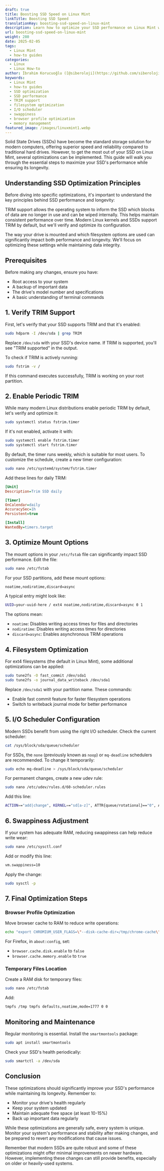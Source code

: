 ```yaml
---
draft: true
title: Boosting SSD Speed on Linux Mint
linkTitle: Boosting SSD Speed
translationKey: boosting-ssd-speed-on-linux-mint
description: Learn how to optimize your SSD performance on Linux Mint with these essential tips and tricks. Improve speed and longevity with these optimizations.
url: boosting-ssd-speed-on-linux-mint
weight: 280
date: 2025-02-05
tags:
  - Linux Mint
  - how-to guides
categories:
  - Linux
  - Linux How-to
author: İbrahim Korucuoğlu ([@siberoloji](https://github.com/siberoloji))
keywords:
  - Linux Mint
  - how-to guides
  - SSD optimization
  - SSD performance
  - TRIM support
  - filesystem optimization
  - I/O scheduler
  - swappiness
  - browser profile optimization
  - memory management
featured_image: /images/linuxmint1.webp
---
```

Solid State Drives (SSDs) have become the standard storage solution for modern computers, offering superior speed and reliability compared to traditional hard drives. However, to get the most out of your SSD on Linux Mint, several optimizations can be implemented. This guide will walk you through the essential steps to maximize your SSD's performance while ensuring its longevity.

## Understanding SSD Optimization Principles

Before diving into specific optimizations, it's important to understand the key principles behind SSD performance and longevity:

TRIM support allows the operating system to inform the SSD which blocks of data are no longer in use and can be wiped internally. This helps maintain consistent performance over time. Modern Linux kernels and SSDs support TRIM by default, but we'll verify and optimize its configuration.

The way your drive is mounted and which filesystem options are used can significantly impact both performance and longevity. We'll focus on optimizing these settings while maintaining data integrity.

## Prerequisites

Before making any changes, ensure you have:

- Root access to your system
- A backup of important data
- The drive's model number and specifications
- A basic understanding of terminal commands

## 1. Verify TRIM Support

First, let's verify that your SSD supports TRIM and that it's enabled:

```bash
sudo hdparm -I /dev/sda | grep TRIM
```

Replace `/dev/sda` with your SSD's device name. If TRIM is supported, you'll see "TRIM supported" in the output.

To check if TRIM is actively running:

```bash
sudo fstrim -v /
```

If this command executes successfully, TRIM is working on your root partition.

## 2. Enable Periodic TRIM

While many modern Linux distributions enable periodic TRIM by default, let's verify and optimize it:

```bash
sudo systemctl status fstrim.timer
```

If it's not enabled, activate it with:

```bash
sudo systemctl enable fstrim.timer
sudo systemctl start fstrim.timer
```

By default, the timer runs weekly, which is suitable for most users. To customize the schedule, create a new timer configuration:

```bash
sudo nano /etc/systemd/system/fstrim.timer
```

Add these lines for daily TRIM:

```ini
[Unit]
Description=Trim SSD daily

[Timer]
OnCalendar=daily
AccuracySec=1h
Persistent=true

[Install]
WantedBy=timers.target
```

## 3. Optimize Mount Options

The mount options in your `/etc/fstab` file can significantly impact SSD performance. Edit the file:

```bash
sudo nano /etc/fstab
```

For your SSD partitions, add these mount options:

```bash
noatime,nodiratime,discard=async
```

A typical entry might look like:

```bash
UUID=your-uuid-here / ext4 noatime,nodiratime,discard=async 0 1
```

The options mean:

- `noatime`: Disables writing access times for files and directories
- `nodiratime`: Disables writing access times for directories
- `discard=async`: Enables asynchronous TRIM operations

## 4. Filesystem Optimization

For ext4 filesystems (the default in Linux Mint), some additional optimizations can be applied:

```bash
sudo tune2fs -O fast_commit /dev/sda1
sudo tune2fs -o journal_data_writeback /dev/sda1
```

Replace `/dev/sda1` with your partition name. These commands:

- Enable fast commit feature for faster filesystem operations
- Switch to writeback journal mode for better performance

## 5. I/O Scheduler Configuration

Modern SSDs benefit from using the right I/O scheduler. Check the current scheduler:

```bash
cat /sys/block/sda/queue/scheduler
```

For SSDs, the `none` (previously known as `noop`) or `mq-deadline` schedulers are recommended. To change it temporarily:

```bash
sudo echo mq-deadline > /sys/block/sda/queue/scheduler
```

For permanent changes, create a new udev rule:

```bash
sudo nano /etc/udev/rules.d/60-scheduler.rules
```

Add this line:

```bash
ACTION=="add|change", KERNEL=="sd[a-z]", ATTR{queue/rotational}=="0", ATTR{queue/scheduler}="mq-deadline"
```

## 6. Swappiness Adjustment

If your system has adequate RAM, reducing swappiness can help reduce write wear:

```bash
sudo nano /etc/sysctl.conf
```

Add or modify this line:

```bash
vm.swappiness=10
```

Apply the change:

```bash
sudo sysctl -p
```

## 7. Final Optimization Steps

### Browser Profile Optimization

Move browser cache to RAM to reduce write operations:

```bash
echo "export CHROMIUM_USER_FLAGS=\"--disk-cache-dir=/tmp/chrome-cache\"" >> ~/.profile
```

For Firefox, in `about:config`, set:

- `browser.cache.disk.enable` to `false`
- `browser.cache.memory.enable` to `true`

### Temporary Files Location

Create a RAM disk for temporary files:

```bash
sudo nano /etc/fstab
```

Add:

```bash
tmpfs /tmp tmpfs defaults,noatime,mode=1777 0 0
```

## Monitoring and Maintenance

Regular monitoring is essential. Install the `smartmontools` package:

```bash
sudo apt install smartmontools
```

Check your SSD's health periodically:

```bash
sudo smartctl -a /dev/sda
```

## Conclusion

These optimizations should significantly improve your SSD's performance while maintaining its longevity. Remember to:

- Monitor your drive's health regularly
- Keep your system updated
- Maintain adequate free space (at least 10-15%)
- Back up important data regularly

While these optimizations are generally safe, every system is unique. Monitor your system's performance and stability after making changes, and be prepared to revert any modifications that cause issues.

Remember that modern SSDs are quite robust and some of these optimizations might offer minimal improvements on newer hardware. However, implementing these changes can still provide benefits, especially on older or heavily-used systems.
